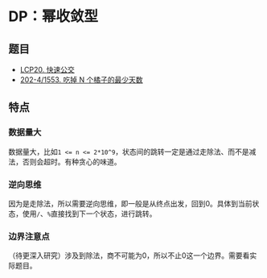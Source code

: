 # DP：幂收敛型

## 题目

- [LCP20. 快速公交](https://leetcode-cn.com/problems/meChtZ/)
- [202-4/1553. 吃掉 N 个橘子的最少天数](https://leetcode-cn.com/problems/minimum-number-of-days-to-eat-n-oranges/)

## 特点

### 数据量大

数据量大，比如`1 <= n <= 2*10^9`，状态间的跳转一定是通过走除法、而不是减法，否则会超时。有种贪心的味道。

### 逆向思维

因为是走除法，所以需要逆向思维，即一般是从终点出发，回到0。具体到当前状态，使用`/`、`%`直接找到下一个状态，进行跳转。

### 边界注意点

（待更深入研究）涉及到除法，商不可能为0，所以不止0这一个边界。需要看实际题目。
